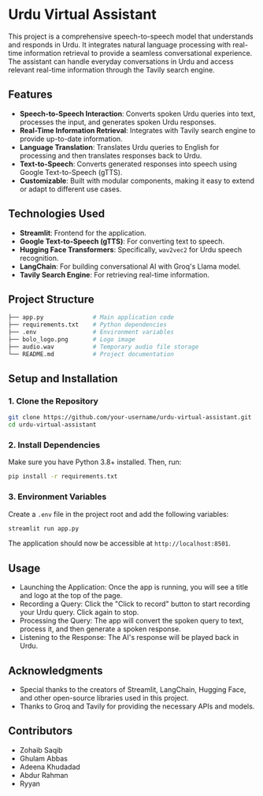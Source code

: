 # Urdu Virtual Assistant

This project is a comprehensive speech-to-speech model that understands and responds in Urdu. It integrates natural language processing with real-time information retrieval to provide a seamless conversational experience. The assistant can handle everyday conversations in Urdu and access relevant real-time information through the Tavily search engine.

## Features

- **Speech-to-Speech Interaction**: Converts spoken Urdu queries into text, processes the input, and generates spoken Urdu responses.
- **Real-Time Information Retrieval**: Integrates with Tavily search engine to provide up-to-date information.
- **Language Translation**: Translates Urdu queries to English for processing and then translates responses back to Urdu.
- **Text-to-Speech**: Converts generated responses into speech using Google Text-to-Speech (gTTS).
- **Customizable**: Built with modular components, making it easy to extend or adapt to different use cases.

## Technologies Used

- **Streamlit**: Frontend for the application.
- **Google Text-to-Speech (gTTS)**: For converting text to speech.
- **Hugging Face Transformers**: Specifically, `wav2vec2` for Urdu speech recognition.
- **LangChain**: For building conversational AI with Groq's Llama model.
- **Tavily Search Engine**: For retrieving real-time information.

## Project Structure

```bash
├── app.py              # Main application code
├── requirements.txt    # Python dependencies
├── .env                # Environment variables
├── bolo_logo.png       # Logo image
├── audio.wav           # Temporary audio file storage
└── README.md           # Project documentation
```

## Setup and Installation
### 1. Clone the Repository
```bash
git clone https://github.com/your-username/urdu-virtual-assistant.git
cd urdu-virtual-assistant
```

### 2. Install Dependencies
Make sure you have Python 3.8+ installed. Then, run:
```bash
pip install -r requirements.txt
```

### 3. Environment Variables
Create a `.env` file in the project root and add the following variables:
```bash
streamlit run app.py
```
The application should now be accessible at `http://localhost:8501`.

## Usage
* Launching the Application: Once the app is running, you will see a title and logo at the top of the page.
* Recording a Query: Click the "Click to record" button to start recording your Urdu query. Click again to stop.
* Processing the Query: The app will convert the spoken query to text, process it, and then generate a spoken response.
* Listening to the Response: The AI's response will be played back in Urdu.

## Acknowledgments
* Special thanks to the creators of Streamlit, LangChain, Hugging Face, and other open-source libraries used in this project.
* Thanks to Groq and Tavily for providing the necessary APIs and models.

## Contributors
* Zohaib Saqib
* Ghulam Abbas
* Adeena Khudadad
* Abdur Rahman
* Ryyan
